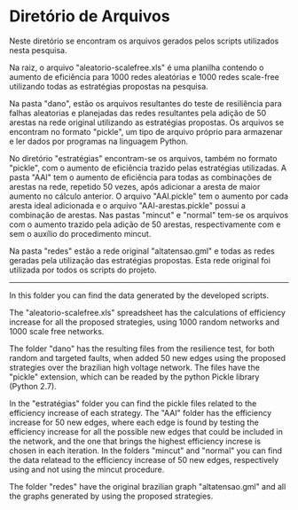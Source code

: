 # Diretório de Arquivos

Neste diretório se encontram os arquivos gerados pelos scripts utilizados nesta pesquisa.

Na raiz, o arquivo "aleatorio-scalefree.xls" é uma planilha contendo o aumento de eficiência para 1000 redes aleatórias e 1000 redes scale-free utilizando todas as estratégias propostas na pesquisa.

Na pasta "dano", estão os arquivos resultantes do teste de resiliência para falhas aleatorias e planejadas das redes resultantes pela adição de 50 arestas na rede original utilizando as estratégias propostas. Os arquivos se encontram no formato "pickle", um tipo de arquivo próprio para armazenar e ler dados por programas na linguagem Python.

No diretório "estratégias" encontram-se os arquivos, também no formato "pickle", com o aumento de eficiência trazido pelas estratégias utilizadas. A pasta "AAI" tem o aumento de eficiência para todas as combinações de arestas na rede, repetido 50 vezes, após adicionar a aresta de maior aumento no cálculo anterior. O arquivo "AAI.pickle" tem o aumento por cada aresta ideal adicionada e o arquivo "AAI-arestas.pickle" possui a combinação de arestas. Nas pastas "mincut" e "normal" tem-se os arquivos com o aumento trazido pela adição de 50 arestas, respectivamente com e sem o auxílio do procedimento mincut.

Na pasta "redes" estão a rede original "altatensao.gml" e todas as redes geradas pela utilização das estratégias propostas. Esta rede original foi utilizada por todos os scripts do projeto.

---
In this folder you can find the data generated by the developed scripts.

The "aleatorio-scalefree.xls" spreadsheet has the calculations of efficiency increase for all the proposed strategies, using  1000 random networks and 1000 scale free networks.

The folder "dano" has the resulting files from the resilience test, for both random and targeted faults, when added 50 new edges using the proposed strategies over the brazilian high voltage network. The files have the "pickle" extension, which can be readed by the python Pickle library (Python 2.7).

In the "estratégias" folder you can find the pickle files related to the efficiency increase of each strategy. The "AAI" folder has the efficiency increase for 50 new edges, where each edge is found by testing the efficiency increase for all the possible new edges that could be included in the network, and the one that brings the highest efficiency increse is chosen in each iteration. In the folders "mincut" and "normal" you can find the data relatead to the efficiency increase of 50 new edges, respectively using and not using the mincut procedure.

The folder "redes" have the original brazilian graph "altatensao.gml" and all the graphs generated by using the proposed strategies.

